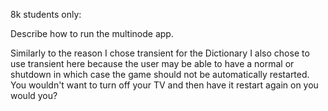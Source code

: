 8k students only:

Describe how to run the multinode app.

Similarly to the reason I chose transient for the Dictionary I also chose to use transient here because the user may be able to have a normal or shutdown in which case the game should not be automatically restarted. You wouldn't want to turn off your TV and then have it restart again on you would you?
